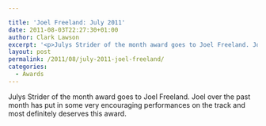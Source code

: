 ```yaml
---

title: 'Joel Freeland: July 2011'
date: 2011-08-03T22:27:30+01:00
author: Clark Lawson
excerpt: '<p>Julys Strider of the month award goes to Joel Freeland. Joel over the past month has put in some very encouraging performances on the track and most definitely deserves this award.</p>'
layout: post
permalink: /2011/08/july-2011-joel-freeland/
categories:
  - Awards
---
```

</p> 

Julys Strider of the month award goes to Joel Freeland. Joel over the past month has put in some very encouraging performances on the track and most definitely deserves this award.